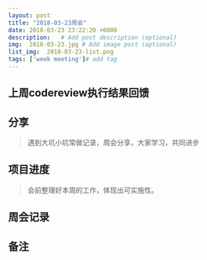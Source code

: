 ```yaml
---
layout: post
title: "2018-03-23周会"
date: 2018-03-23 23:22:20 +0800
description:   # Add post description (optional)
img:  2018-03-23.jpg # Add image post (optional)
list_img:  2018-03-23-list.png
tags: ['week meeting']# add tag
---
```

## 上周codereview执行结果回馈



## 分享


> 遇到大坑小坑常做记录，周会分享，大家学习，共同进步

## 项目进度


> 会前整理好本周的工作，体现出可实施性。


## 周会记录


## 备注





